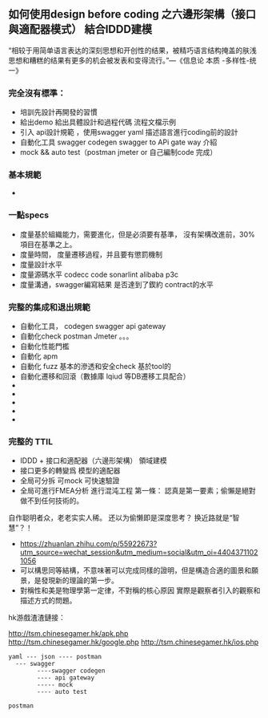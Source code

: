 ##  如何使用design before coding 之六邊形架構（接口與適配器模式） 結合IDDD建模
“相较于用简单语言表达的深刻思想和开创性的结果，被精巧语言结构掩盖的肤浅思想和糟糕的结果有更多的机会被发表和变得流行。”—《信息论 本质 -多样性-统一》

### 完全沒有標準：
   +  培訓先設計再開發的習慣
   +  給出demo 給出具體設計和過程代碼 流程文檔示例
   +  引入 api設計規範 ，使用swagger yaml 描述語言進行coding前的設計
   +  自動化工具 swagger codegen  swagger to APi gate way 介紹
   +  mock && auto test（postman  jmeter or 自己編制code 完成）

### 基本規範

 +  
 
###  一點specs
  +  度量基於組織能力，需要進化，但是必須要有基準， 沒有架構改進前，30%項目在基準之上。
  +   度量時間， 度量遷移過程，并且要有懲罰機制
  +   度量設計水平 
  +   度量源碼水平 codecc code sonarlint  alibaba p3c
  +   度量溝通，swagger編寫結果 是否達到了鍥約 contract的水平

### 完整的集成和退出規範
 +  自動化工具， codegen swagger    api gateway
 +  自動化check  postman Jmeter 。。。
 +  自動化性能門檻
 +  自動化 apm
 +  自動化 fuzz 基本的滲透和安全check 基於tool的
 +  自動化遷移和回滾（數據庫 lqiud 等DB遷移工具配合）
 +  
 +  
 + 
 + 
 + 
 
 
    
 ### 完整的 TTIL
+  IDDD + 接口和適配器（六邊形架構） 領域建模
+  接口更多的轉變爲 模型的適配器
+  全局可分拆 可mock  可快速驗證
+  全局可進行FMEA分析 進行混沌工程
  第一條： 認真是第一要素；偷懶是絕對做不到任何技術的。
  
  自作聪明者众，老老实实人稀。 还以为偷懒即是深度思考？ 换近路就是“智慧”？！

+ https://zhuanlan.zhihu.com/p/55922673?utm_source=wechat_session&utm_medium=social&utm_oi=44043711021056
+ 可以構思同等結構，不意味著可以完成同樣的證明，但是構造合適的圖景和願景，是發現新的理論的第一步。
+ 對稱性和美是物理學第一定律，不對稱的核心原因 實際是觀察者引入的觀察和描述方式的問題。

hk游戲渣渣鏈接：

http://tsm.chinesegamer.hk/apk.php
http://tsm.chinesegamer.hk/google.php
http://tsm.chinesegamer.hk/ios.php

    yaml --- json ---- postman
      --- swagger  
	        ----swagger codegen
			---- api gateway
			----- mock
			---- auto test

    postman